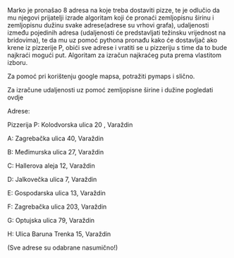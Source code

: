 Marko je pronašao 8 adresa na koje treba dostaviti pizze, te je odlučio da mu njegovi prijatelji izrade algoritam koji će pronaći zemljopisnu širinu i zemljopisnu dužinu svake adrese(adrese su vrhovi grafa), udaljenosti između pojedinih adresa (udaljenosti će predstavljati težinsku vrijednost na bridovima), te da mu uz pomoć pythona pronađu kako će dostavljač ako krene iz pizzerije P, obići sve adrese i vratiti se u pizzeriju s time da to bude najkraći mogući put. Algoritam za izračun najkraćeg puta prema vlastitom izboru.

Za pomoć pri korištenju google mapsa, potražiti pymaps i slično.

Za izračune udaljenosti uz pomoć zemljopisne širine i dužine pogledati ovdje

Adrese:

Pizzerija P: Kolodvorska ulica 20 , Varaždin

A: Zagrebačka ulica 40, Varaždin

B: Međimurska ulica 27, Varaždin

C: Hallerova aleja 12, Varaždin

D: Jalkovečka ulica 7, Varaždin

E: Gospodarska ulica 13, Varaždin

F: Zagrebačka ulica 203, Varaždin

G: Optujska ulica 79, Varaždin

H: Ulica Baruna Trenka 15, Varaždin

(Sve adrese su odabrane nasumično!)